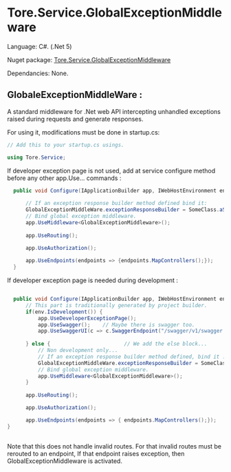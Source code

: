 # Tore.Service.GlobalExceptionMiddleware

Language: C#. (.Net 5)

Nuget package: [Tore.Service.GlobalExceptionMiddleware](https://www.nuget.org/packages/Tore.Service.GlobalExceptionMiddleware/)

Dependancies: None.

## GlobaleExceptionMiddleWare :

A standard middleware for .Net web API intercepting unhandled exceptions raised during requests and generate responses.


For using it, modifications must be done in startup.cs:
```C#
// Add this to your startup.cs usings.

using Tore.Service;

```

If developer exception page is not used, add at service configure method before any other app.Use... commands :

```C#
  public void Configure(IApplicationBuilder app, IWebHostEnvironment env) {
      
      // If an exception response builder method defined bind it:
      GlobalExceptionMiddleWare.exceptionResponseBuilder = SomeClass.aStaticMethodToBuildExceptionResponse;
      // Bind global exception middleware.
      app.UseMiddleware<GlobalExceptionMiddleware>();
      
      app.UseRouting();
 
      app.UseAuthorization();

      app.UseEndpoints(endpoints => {endpoints.MapControllers();});
  }
```

If developer exception page is needed during development : 

```C#

  public void Configure(IApplicationBuilder app, IWebHostEnvironment env) {
      // This part is traditionally generated by project builder.
      if(env.IsDevelopment()) { 
          app.UseDeveloperExceptionPage();
          app.UseSwagger();    // Maybe there is swagger too.
          app.UseSwaggerUI(c => c.SwaggerEndpoint("/swagger/v1/swagger.json", "NameOfTheProject v1"));
      
      } else {                        // We add the else block... 
          // Non development only...
          // If an exception response builder method defined, bind it :
          GlobalExceptionMiddleWare.exceptionResponseBuilder = SomeClass.aStaticMethodToBuildExceptionResponse;
          // Bind global exception middleware.  
          app.UseMiddleware<GlobalExceptionMiddleware>();
      }
      
      app.UseRouting();

      app.UseAuthorization();

      app.UseEndpoints(endpoints => { endpoints.MapControllers();});
}
                                        

```  

Note that this does not handle invalid routes. 
For that invalid routes must be rerouted to an endpoint,
If that endpoint raises exception, then GlobalExceptionMiddleware is activated.
